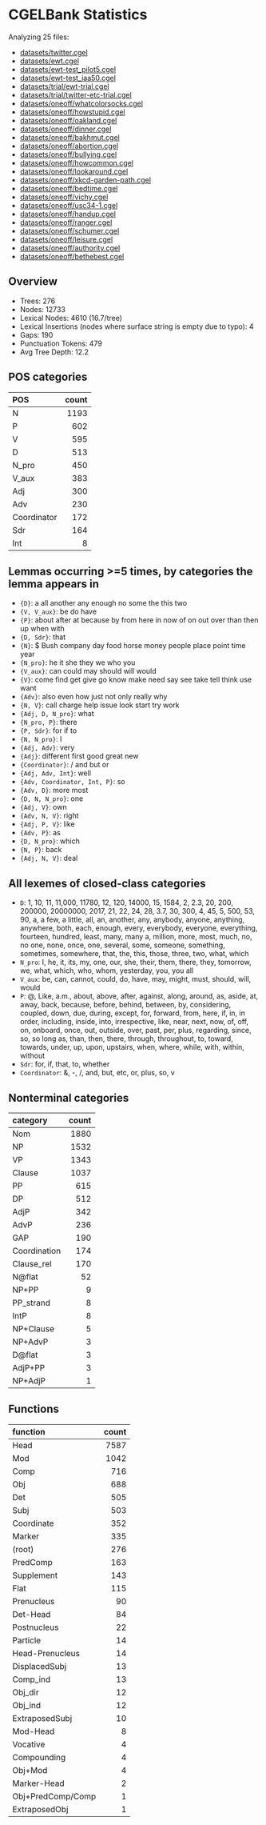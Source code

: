 # CGELBank Statistics

Analyzing 25 files:

- [datasets/twitter.cgel](datasets/twitter.cgel)
- [datasets/ewt.cgel](datasets/ewt.cgel)
- [datasets/ewt-test_pilot5.cgel](datasets/ewt-test_pilot5.cgel)
- [datasets/ewt-test_iaa50.cgel](datasets/ewt-test_iaa50.cgel)
- [datasets/trial/ewt-trial.cgel](datasets/trial/ewt-trial.cgel)
- [datasets/trial/twitter-etc-trial.cgel](datasets/trial/twitter-etc-trial.cgel)
- [datasets/oneoff/whatcolorsocks.cgel](datasets/oneoff/whatcolorsocks.cgel)
- [datasets/oneoff/howstupid.cgel](datasets/oneoff/howstupid.cgel)
- [datasets/oneoff/oakland.cgel](datasets/oneoff/oakland.cgel)
- [datasets/oneoff/dinner.cgel](datasets/oneoff/dinner.cgel)
- [datasets/oneoff/bakhmut.cgel](datasets/oneoff/bakhmut.cgel)
- [datasets/oneoff/abortion.cgel](datasets/oneoff/abortion.cgel)
- [datasets/oneoff/bullying.cgel](datasets/oneoff/bullying.cgel)
- [datasets/oneoff/howcommon.cgel](datasets/oneoff/howcommon.cgel)
- [datasets/oneoff/lookaround.cgel](datasets/oneoff/lookaround.cgel)
- [datasets/oneoff/xkcd-garden-path.cgel](datasets/oneoff/xkcd-garden-path.cgel)
- [datasets/oneoff/bedtime.cgel](datasets/oneoff/bedtime.cgel)
- [datasets/oneoff/vichy.cgel](datasets/oneoff/vichy.cgel)
- [datasets/oneoff/usc34-1.cgel](datasets/oneoff/usc34-1.cgel)
- [datasets/oneoff/handup.cgel](datasets/oneoff/handup.cgel)
- [datasets/oneoff/ranger.cgel](datasets/oneoff/ranger.cgel)
- [datasets/oneoff/schumer.cgel](datasets/oneoff/schumer.cgel)
- [datasets/oneoff/leisure.cgel](datasets/oneoff/leisure.cgel)
- [datasets/oneoff/authority.cgel](datasets/oneoff/authority.cgel)
- [datasets/oneoff/bethebest.cgel](datasets/oneoff/bethebest.cgel)

## Overview

- Trees: 276
- Nodes: 12733
- Lexical Nodes: 4610 (16.7/tree)
- Lexical Insertions (nodes where surface string is empty due to typo): 4
- Gaps: 190
- Punctuation Tokens: 479
- Avg Tree Depth: 12.2


## POS categories

| POS         |   count |
|:------------|--------:|
| N           |    1193 |
| P           |     602 |
| V           |     595 |
| D           |     513 |
| N_pro       |     450 |
| V_aux       |     383 |
| Adj         |     300 |
| Adv         |     230 |
| Coordinator |     172 |
| Sdr         |     164 |
| Int         |       8 |

## Lemmas occurring >=5 times, by categories the lemma appears in

- `{D}`: a all another any enough no some the this two
- `{V, V_aux}`: be do have
- `{P}`: about after at because by from here in now of on out over than then up when with
- `{D, Sdr}`: that
- `{N}`: $ Bush company day food horse money people place point time year
- `{N_pro}`: he it she they we who you
- `{V_aux}`: can could may should will would
- `{V}`: come find get give go know make need say see take tell think use want
- `{Adv}`: also even how just not only really why
- `{N, V}`: call charge help issue look start try work
- `{Adj, D, N_pro}`: what
- `{N_pro, P}`: there
- `{P, Sdr}`: for if to
- `{N, N_pro}`: I
- `{Adj, Adv}`: very
- `{Adj}`: different first good great new
- `{Coordinator}`: / and but or
- `{Adj, Adv, Int}`: well
- `{Adv, Coordinator, Int, P}`: so
- `{Adv, D}`: more most
- `{D, N, N_pro}`: one
- `{Adj, V}`: own
- `{Adv, N, V}`: right
- `{Adj, P, V}`: like
- `{Adv, P}`: as
- `{D, N_pro}`: which
- `{N, P}`: back
- `{Adj, N, V}`: deal

## All lexemes of closed-class categories

- `D`: 1, 10, 11, 11,000, 11780, 12, 120, 14000, 15, 1584, 2, 2.3, 20, 200, 200000, 20000000, 2017, 21, 22, 24, 28, 3.7, 30, 300, 4, 45, 5, 500, 53, 90, a, a few, a little, all, an, another, any, anybody, anyone, anything, anywhere, both, each, enough, every, everybody, everyone, everything, fourteen, hundred, least, many, many a, million, more, most, much, no, no one, none, once, one, several, some, someone, something, sometimes, somewhere, that, the, this, those, three, two, what, which
- `N_pro`: I, he, it, its, my, one, our, she, their, them, there, they, tomorrow, we, what, which, who, whom, yesterday, you, you all
- `V_aux`: be, can, cannot, could, do, have, may, might, must, should, will, would
- `P`: @, Like, a.m., about, above, after, against, along, around, as, aside, at, away, back, because, before, behind, between, by, considering, coupled, down, due, during, except, for, forward, from, here, if, in, in order, including, inside, into, irrespective, like, near, next, now, of, off, on, onboard, once, out, outside, over, past, per, plus, regarding, since, so, so long as, than, then, there, through, throughout, to, toward, towards, under, up, upon, upstairs, when, where, while, with, within, without
- `Sdr`: for, if, that, to, whether
- `Coordinator`: &, -, /, and, but, etc, or, plus, so, v

## Nonterminal categories

| category     |   count |
|:-------------|--------:|
| Nom          |    1880 |
| NP           |    1532 |
| VP           |    1343 |
| Clause       |    1037 |
| PP           |     615 |
| DP           |     512 |
| AdjP         |     342 |
| AdvP         |     236 |
| GAP          |     190 |
| Coordination |     174 |
| Clause_rel   |     170 |
| N@flat       |      52 |
| NP+PP        |       9 |
| PP_strand    |       8 |
| IntP         |       8 |
| NP+Clause    |       5 |
| NP+AdvP      |       3 |
| D@flat       |       3 |
| AdjP+PP      |       3 |
| NP+AdjP      |       1 |

## Functions

| function          |   count |
|:------------------|--------:|
| Head              |    7587 |
| Mod               |    1042 |
| Comp              |     716 |
| Obj               |     688 |
| Det               |     505 |
| Subj              |     503 |
| Coordinate        |     352 |
| Marker            |     335 |
| (root)            |     276 |
| PredComp          |     163 |
| Supplement        |     143 |
| Flat              |     115 |
| Prenucleus        |      90 |
| Det-Head          |      84 |
| Postnucleus       |      22 |
| Particle          |      14 |
| Head-Prenucleus   |      14 |
| DisplacedSubj     |      13 |
| Comp_ind          |      13 |
| Obj_dir           |      12 |
| Obj_ind           |      12 |
| ExtraposedSubj    |      10 |
| Mod-Head          |       8 |
| Vocative          |       4 |
| Compounding       |       4 |
| Obj+Mod           |       4 |
| Marker-Head       |       2 |
| Obj+PredComp/Comp |       1 |
| ExtraposedObj     |       1 |
